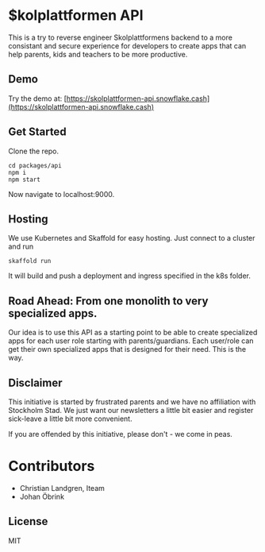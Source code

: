# $kolplattformen API

This is a try to reverse engineer Skolplattformens backend to a more consistant and secure experience for developers to create apps that can help parents, kids and teachers to be more productive.

## Demo
Try the demo at: [https://skolplattformen-api.snowflake.cash](https://skolplattformen-api.snowflake.cash)

## Get Started
Clone the repo. 

    cd packages/api
    npm i
    npm start
    
Now navigate to localhost:9000.

## Hosting
We use Kubernetes and Skaffold for easy hosting. Just connect to a cluster and run

    skaffold run

It will build and push a deployment and ingress specified in the k8s folder.

## Road Ahead: From one monolith to very specialized apps.
Our idea is to use this API as a starting point to be able to create specialized apps for each user role starting with parents/guardians. Each user/role can get their own specialized apps that is designed for their need. This is the way.

## Disclaimer
This initiative is started by frustrated parents and we have no affiliation with Stockholm Stad. We just want our newsletters a little bit easier and register sick-leave a little bit more convenient.

If you are offended by this initiative, please don't - we come in peas.

# Contributors
- Christian Landgren, Iteam
- Johan Öbrink


## License

MIT
